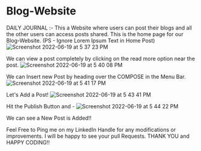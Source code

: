 # Blog-Website
DAILY JOURNAL :- This a Website where users can post their blogs and all the other users can access posts shared.
This is the home page for our Blog-Website. (PS - Ignore Lorem Ipsum Text in Home Post) 
![Screenshot 2022-06-19 at 5 37 23 PM](https://user-images.githubusercontent.com/83632041/174480129-cc703617-6ece-49ac-8c7e-f8f34fd6968c.jpg)


We can view a post completely by clicking on the read more option near the post.
![Screenshot 2022-06-19 at 5 40 08 PM](https://user-images.githubusercontent.com/83632041/174480246-5bb9b35e-0524-4243-bf2c-a9dbc57881c6.jpg)


We can Insert new Post by heading over the COMPOSE in the Menu Bar.
![Screenshot 2022-06-19 at 5 41 17 PM](https://user-images.githubusercontent.com/83632041/174480296-e288fecd-1927-4248-a05d-e167d3ed38b7.jpg)


Let's Add a Post!
![Screenshot 2022-06-19 at 5 43 41 PM](https://user-images.githubusercontent.com/83632041/174480391-f60e2a73-3af0-4b48-b7df-9427e5ce3866.jpg)


Hit the Publish Button and -
![Screenshot 2022-06-19 at 5 44 22 PM](https://user-images.githubusercontent.com/83632041/174480418-f3ac7ef4-5002-44c0-9cd1-c3a784e0ca88.jpg)


We can see a New Post is Added!!


Feel Free to Ping me on my LinkedIn Handle for any modifications or improvements.
I will be happy to see your pull Requests.
THANK YOU and HAPPY CODING!!
